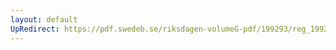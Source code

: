 ```yaml
---
layout: default
UpRedirect: https://pdf.swedeb.se/riksdagen-volumeG-pdf/199293/reg_199293/reg_199293_0405.pdf
---
```

